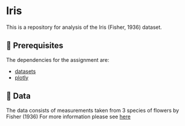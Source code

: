 # Iris
This is a repository for analysis of the Iris (Fisher, 1936) dataset.

## :rose: Prerequisites <a name="prerequisites"></a>
The dependencies for the assignment are:
* [datasets](https://stat.ethz.ch/R-manual/R-devel/library/datasets/html/00Index.html)
* [plotly](https://plotly.com/r/)

## :evergreen_tree: Data <a name="data"></a>
The data consists of measurements taken from 3 species of flowers by Fisher (1936)
For more information please see [here](https://en.wikipedia.org/wiki/Iris_flower_data_set)


